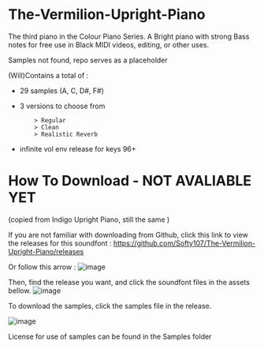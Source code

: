 # The-Vermilion-Upright-Piano
The third piano in the Colour Piano Series.
A Bright piano with strong Bass notes for free use in Black MIDI videos, editing, or other uses.

Samples not found, repo serves as a placeholder

(Will)Contains a total of :
- 29 samples (A, C, D#, F#)
- 3 versions to choose from

          > Regular
          > Clean
          > Realistic Reverb

- infinite vol env release for keys 96+


# How To Download - NOT AVALIABLE YET
(copied from Indigo Upright Piano, still the same )

If you are not familiar with downloading from Github, click this link to view the releases for this soundfont :
https://github.com/Softy107/The-Vermilion-Upright-Piano/releases

Or follow this arrow : 
![image](https://github.com/Softy107/The-Indigo-Upright-Piano/assets/103595729/7f15b1d9-d86b-4498-9ab0-b93dd3ad3058)

Then, find the release you want, and click the soundfont files in the assets bellow.
![image](https://github.com/Softy107/The-Indigo-Upright-Piano/assets/103595729/a92492f5-5610-4a9c-8cb6-b34fd1394fad)

To download the samples, click the samples file in the release.

![image](https://github.com/Softy107/The-Indigo-Upright-Piano/assets/103595729/a2bfd7bf-7433-4cdf-80ac-8badf5ba8aee)


License for use of samples can be found in the Samples folder
